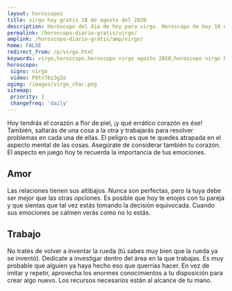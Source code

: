 ```yaml
---
layout: horoscopos
title: virgo hoy gratis 18 de agosto del 2020 
description: Horóscopo del dia de hoy para virgo. Horoscopo de hoy 18 de agosto del 2020. Las predicciones de amor, trabajo, vida personal gratis.
permalink: /horoscopo-diario-gratis/virgo/
amplink: /horoscopo-diario-gratis/amp/virgo/
home: FALSE
redirect_from: /p/virgo.html
keywords: virgo,horoscopo,horoscopo virgo agosto 2020,horoscopo virgo hoy,tarot virgo agosto 2020,horoscopo virgo,tarot virgo hoy,horoscopo de hoy,horoscopo diario,tarot del amor,horoscopo de hoy virgo,horoscopo diario del tarot, Horoscopo de hoy virgo 18 de agosto del 2020,horóscopo del día,signos zodiacales 2020, el horoscopo de hoy
horoscopo:
 signo: virgo
 video: P0tnT6z3gZo
ogimg: /images/virgo_char.png
sitemap:
 priority: 1
 changefreq: 'daily'
---
```



Hoy tendrás el corazón a flor de piel, ¡y qué errático corazón es ése! También, saltarás de una cosa a la otra y trabajarás para resolver problemas en cada una de ellas. El peligro es que te quedes atrapada en el aspecto mental de las cosas. Asegúrate de considerar también tu corazón. El aspecto en juego hoy te recuerda la importancia de tus emociones.

## Amor

Las relaciones tienen sus altibajos. Nunca son perfectas, pero la tuya debe ser mejor que las otras opciones. Es posible que hoy te enojes con tu pareja y que sientas que tal vez estás tomando la decisión equivocada. Cuando sus emociones se calmen verás como no lo estás.

## Trabajo

No trates de volver a inventar la rueda (tú sabes muy bien que la rueda ya se inventó). Dedícate a investigar dentro del área en la que trabajas. Es muy probable que alguien ya haya hecho eso que querrías hacer. En vez de imitar y repetir, aprovecha los enormes conocimientos a tu disposición para crear algo nuevo. Los recursos necesarios están al alcance de tu mano.